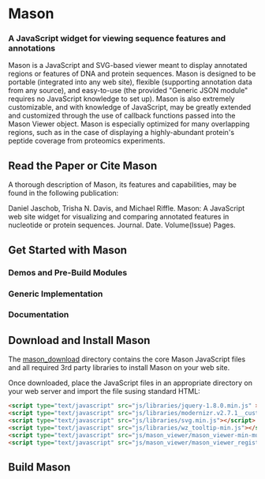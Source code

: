 # Mason
### A JavaScript widget for viewing sequence features and annotations

Mason is a JavaScript and SVG-based viewer meant to display annotated regions or features of DNA and protein sequences. Mason is designed to be portable (integrated into any web site), flexible (supporting annotation data from any source), and easy-to-use (the provided "Generic JSON module" requires no JavaScript knowledge to set up). Mason is also extremely customizable, and with knowledge of JavaScript, may be greatly extended and customized through the use of callback functions passed into the Mason Viewer object. Mason is especially optimized for many overlapping regions, such as in the case of displaying a highly-abundant protein's peptide coverage from proteomics experiments.

## Read the Paper or Cite Mason
A thorough description of Mason, its features and capabilities, may be found in the following publication:

Daniel Jaschob, Trisha N. Davis, and Michael Riffle. Mason: A JavaScript web site widget for visualizing and comparing annotated features in nucleotide or protein sequences. Journal. Date. Volume(Issue) Pages.

## Get Started with Mason

### Demos and Pre-Build Modules

### Generic Implementation

### Documentation


## Download and Install Mason
The <a href="mason_download">mason_download</a> directory contains the core Mason JavaScript files and all required 3rd party libraries to install Mason on your web site. 

Once downloaded, place the JavaScript files in an appropriate directory on your web server and import the file susing standard HTML:

```html
<script type="text/javascript" src="js/libraries/jquery-1.8.0.min.js" ></script>
<script type="text/javascript" src="js/libraries/modernizr.v2.7.1__custom.39924_min.js"></script>
<script type="text/javascript" src="js/libraries/svg.min.js"></script>
<script type="text/javascript" src="js/libraries/wz_tooltip-min.js"></script>
<script type="text/javascript" src="js/mason_viewer/mason_viewer-min-munged.js"></script>
<script type="text/javascript" src="js/mason_viewer/mason_viewer_registry.js"></script>
```


## Build Mason


